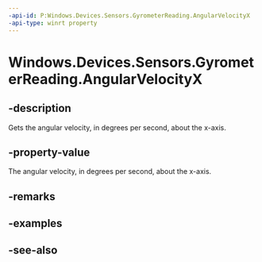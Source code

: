 ----api-id: P:Windows.Devices.Sensors.GyrometerReading.AngularVelocityX
-api-type: winrt property
---<!-- Property syntaxpublic double AngularVelocityX { get; }--># Windows.Devices.Sensors.GyrometerReading.AngularVelocityX## -descriptionGets the angular velocity, in degrees per second, about the x-axis.## -property-valueThe angular velocity, in degrees per second, about the x-axis.## -remarks## -examples## -see-also